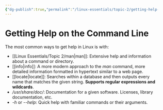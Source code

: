 ```yaml
---
{"dg-publish":true,"permalink":"/linux-essentials/topic-2/getting-help-on-the-command-line/"}
---
```


# Getting Help on the Command Line
The most common ways to get help in Linux is with:
- [[Linux Essentials/Topic 2/man\|man]]: Extensive help and information about a command or directory.
- [[info\|info]]: A more modern approach to the _man_ command, more detailed information formatted in hypertext similar to a web page.
- [[locate\|locate]]: Searches within a database and then outputs every name that matches the given string. **Supports regular expressions and wildcards**.
- _/usr/share/doc/_: Documentation for a given software. Licenses, library documentation, etc.
- _-h_ or _--help_: Quick help with familiar commands or their arguments.